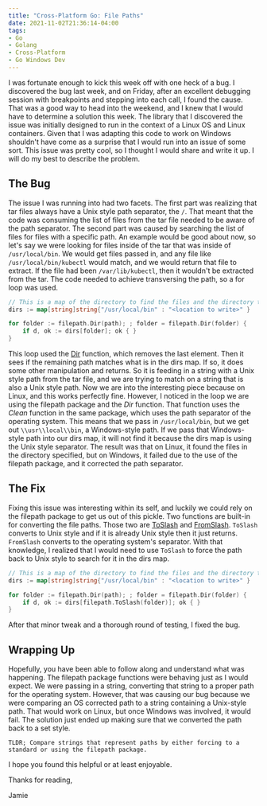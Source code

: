 ```yaml
---
title: "Cross-Platform Go: File Paths"
date: 2021-11-02T21:36:14-04:00
tags:
- Go
- Golang
- Cross-Platform
- Go Windows Dev
---
```


I was fortunate enough to kick this week off with one heck of a bug. I discovered the bug last week, and on Friday, after an excellent debugging session with breakpoints and stepping into each call, I found the cause. That was a good way to head into the weekend, and I knew that I would have to determine a solution this week. The library that I discovered the issue was initially designed to run in the context of a Linux OS and Linux containers. Given that I was adapting this code to work on Windows shouldn't have come as a surprise that I would run into an issue of some sort. This issue was pretty cool, so I thought I would share and write it up. I will do my best to describe the problem.

## The Bug

The issue I was running into had two facets. The first part was realizing that tar files always have a Unix style path separator, the `/`. That meant that the code was consuming the list of files from the tar file needed to be aware of the path separator. The second part was caused by searching the list of files for files with a specific path. An example would be good about now, so let's say we were looking for files inside of the tar that was inside of `/usr/local/bin`. We would get files passed in, and any file like `/usr/local/bin/kubectl` would match, and we would return that file to extract. If the file had been `/var/lib/kubectl`, then it wouldn't be extracted from the tar. The code needed to achieve transversing the path, so a for loop was used.

```Go
// This is a map of the directory to find the files and the directory to write it out to.
dirs := map[string]string{"/usr/local/bin" : "<location to write>" }

for folder := filepath.Dir(path); ; folder = filepath.Dir(folder) {
    if d, ok := dirs[folder]; ok { }
}
```

This loop used the [Dir](https://cs.opensource.google/go/go/+/refs/tags/go1.17.2:src/path/filepath/path.go;l=580) function, which removes the last element. Then it sees if the remaining path matches what is in the dirs map. If so, it does some other manipulation and returns. So it is feeding in a string with a Unix style path from the tar file, and we are trying to match on a string that is also a Unix style path. Now we are into the interesting piece because on Linux, and this works perfectly fine. However, I noticed in the loop we are using the filepath package and the *Dir* function. That function uses the *Clean* function in the same package, which uses the path separator of the operating system. This means that we pass in `/usr/local/bin`, but we get out `\\usr\\local\\bin`, a Windows-style path. If we pass that Windows-style path into our dirs map, it will not find it because the dirs map is using the Unix style separator. The result was that on Linux, it found the files in the directory specified, but on Windows, it failed due to the use of the filepath package, and it corrected the path separator. 

## The Fix

Fixing this issue was interesting within its self, and luckily we could rely on the filepath package to get us out of this pickle. Two functions are built-in for converting the file paths. Those two are [ToSlash](https://cs.opensource.google/go/go/+/go1.17.2:src/path/filepath/path.go;l=166) and [FromSlash](https://cs.opensource.google/go/go/+/refs/tags/go1.17.2:src/path/filepath/path.go;l=176). `ToSlash` converts to Unix style and if it is already Unix style then it just returns. `FromSlash` converts to the operating system's separator. With that knowledge, I realized that I would need to use `ToSlash` to force the path back to Unix style to search for it in the dirs map. 

```Go
// This is a map of the directory to find the files and the directory to write it out to.
dirs := map[string]string{"/usr/local/bin" : "<location to write>" }

for folder := filepath.Dir(path); ; folder = filepath.Dir(folder) {
    if d, ok := dirs[filepath.ToSlash(folder)]; ok { }
}
``` 

After that minor tweak and a thorough round of testing, I fixed the bug.

## Wrapping Up

Hopefully, you have been able to follow along and understand what was happening. The filepath package functions were behaving just as I would expect. We were passing in a string, converting that string to a proper path for the operating system. However, that was causing our bug because we were comparing an OS corrected path to a string containing a Unix-style path. That would work on Linux, but once Windows was involved, it would fail. The solution just ended up making sure that we converted the path back to a set style.

```
TLDR; Compare strings that represent paths by either forcing to a standard or using the filepath package.
```

I hope you found this helpful or at least enjoyable.

Thanks for reading,

Jamie

